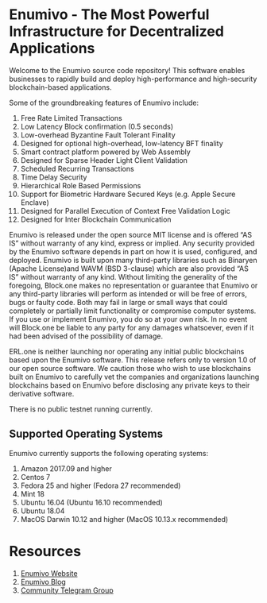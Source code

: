 # Enumivo - The Most Powerful Infrastructure for Decentralized Applications

Welcome to the Enumivo source code repository! This software enables businesses to rapidly build and deploy high-performance and high-security blockchain-based applications.

Some of the groundbreaking features of Enumivo include:

1. Free Rate Limited Transactions 
1. Low Latency Block confirmation (0.5 seconds)
1. Low-overhead Byzantine Fault Tolerant Finality
1. Designed for optional high-overhead, low-latency BFT finality 
1. Smart contract platform powered by Web Assembly
1. Designed for Sparse Header Light Client Validation
1. Scheduled Recurring Transactions 
1. Time Delay Security
1. Hierarchical Role Based Permissions
1. Support for Biometric Hardware Secured Keys (e.g. Apple Secure Enclave)
1. Designed for Parallel Execution of Context Free Validation Logic
1. Designed for Inter Blockchain Communication 

Enumivo is released under the open source MIT license and is offered “AS IS” without warranty of any kind, express or implied. Any security provided by the Enumivo software depends in part on how it is used, configured, and deployed. Enumivo is built upon many third-party libraries such as Binaryen (Apache License)and WAVM  (BSD 3-clause) which are also provided “AS IS” without warranty of any kind. Without limiting the generality of the foregoing, Block.one makes no representation or guarantee that Enumivo or any third-party libraries will perform as intended or will be free of errors, bugs or faulty code. Both may fail in large or small ways that could completely or partially limit functionality or compromise computer systems. If you use or implement Enumivo, you do so at your own risk. In no event will Block.one be liable to any party for any damages whatsoever, even if it had been advised of the possibility of damage.  

ERL.one is neither launching nor operating any initial public blockchains based upon the Enumivo software. This release refers only to version 1.0 of our open source software. We caution those who wish to use blockchains built on Enumivo to carefully vet the companies and organizations launching blockchains based on Enumivo before disclosing any private keys to their derivative software. 

There is no public testnet running currently.

## Supported Operating Systems
Enumivo currently supports the following operating systems:  
1. Amazon 2017.09 and higher
2. Centos 7
3. Fedora 25 and higher (Fedora 27 recommended)
4. Mint 18
5. Ubuntu 16.04 (Ubuntu 16.10 recommended)
6. Ubuntu 18.04
7. MacOS Darwin 10.12 and higher (MacOS 10.13.x recommended)

# Resources
1. [Enumivo Website](https://enumivo.org)
2. [Enumivo Blog](https://enumivo.com/blogs/blog/4-enumivo-community-blog/)
3. [Community Telegram Group](https://t.me/enumivochat)